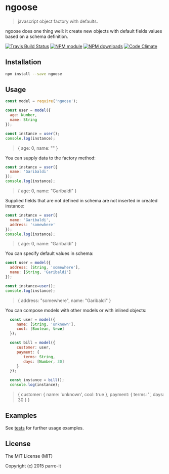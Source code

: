# ngoose

> javascript object factory with defaults.

ngoose does one thing well: it create new objects with default fields values based on a schema definition.


[![Travis Build Status](https://img.shields.io/travis/parro-it/ngoose.svg)](http://travis-ci.org/parro-it/ngoose)
[![NPM module](https://img.shields.io/npm/v/ngoose.svg)](https://npmjs.org/package/ngoose)
[![NPM downloads](https://img.shields.io/npm/dt/ngoose.svg)](https://npmjs.org/package/ngoose)
[![Code Climate](https://codeclimate.com/github/parro-it/ngoose.png)](https://codeclimate.com/github/parro-it/ngoose)

## Installation

```bash
npm install --save ngoose
```
## Usage

```js
const model = require('ngoose');

const user = model({
  age: Number,
  name: String
});

const instance = user();
console.log(instance);
```
> {
>   age: 0,
>   name: ""
> }

You can supply data to the factory method:

```js
const instance = user({
  name: 'Garibaldi'
});
console.log(instance);
```
> {
>   age: 0,
>   name: "Garibaldi"
> }

Supplied fields that are not defined in schema are not inserted in created instance:

```js
const instance = user({
  name: 'Garibaldi',
  address: 'somewhere'
});
console.log(instance);
```
> {
>   age: 0,
>   name: "Garibaldi"
> }



You can specify default values in schema:

```js
const user = model({
  address: [String, 'somewhere'],
  name: [String, 'Garibaldi']
});

const instance=user();
console.log(instance);
```
> {
>   address: "somewhere",
>   name: "Garibaldi"
> }


You can compose models with other models or with inlined objects:

```js
  const user = model({
     name: [String, 'unknown'],
     cool: [Boolean, true]
  });

  const bill = model({
     customer: user,
     payment: {
        terms: String,
        days: [Number, 30]
     }
  });

  const instance = bill();
  console.log(instance);
```
> {
>   customer: {
>     name: 'unknown',
>     cool: true
>   },
>   payment: { terms: '', days: 30 }
> }


## Examples

See [tests](test.js) for further usage examples.

## License

The MIT License (MIT)

Copyright (c) 2015 parro-it
